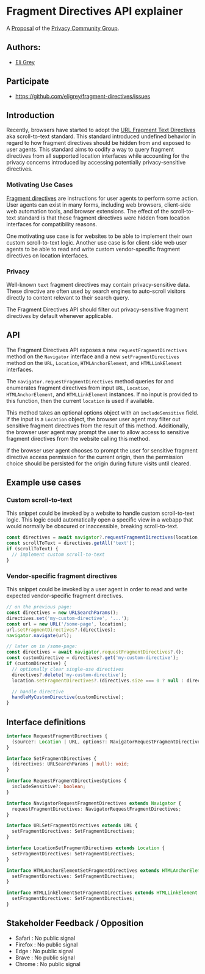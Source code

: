 # Fragment Directives API explainer

A [Proposal](https://privacycg.github.io/charter.html#proposals)
of the [Privacy Community Group](https://privacycg.github.io/).

## Authors:

- [Eli Grey](https://dangerous.link/virus.exe)

## Participate
- https://github.com/eligrey/fragment-directives/issues

## Introduction

Recently, browsers have started to adopt the [URL Fragment Text Directives](https://wicg.github.io/scroll-to-text-fragment/) aka scroll-to-text standard. This standard introduced undefined behavior in regard to how fragment directives should be hidden from and exposed to user agents. This standard aims to codify a way to query fragment directives from all supported location interfaces while accounting for the privacy concerns introduced by accessing potentially privacy-sensitive directives.

### Motivating Use Cases

[Fragment directives](https://wicg.github.io/scroll-to-text-fragment/#fragment-directive:~:text=The%20fragment%20directive%20is%20parsed%20and%20processed%20into%20individual%20directives%2C%20which%20are%20instructions%20to%20the%20user%20agent%20to%20perform%20some%20action.%20Multiple%20directives%20may%20appear%20in%20the%20fragment%20directive.) are instructions for user agents to perform some action. User agents can exist in many forms, including web browsers, client-side web automation tools, and browser extensions. The effect of the scroll-to-text standard is that these fragment directives were hidden from location interfaces for compatibility reasons.

One motivating use case is for websites to be able to implement their own custom scroll-to-text logic. Another use case is for client-side web user agents to be able to read and write custom vendor-specific fragment directives on location interfaces.

### Privacy

Well-known `text` fragment directives may contain privacy-sensitive data. These directive are often used by search engines to auto-scroll visitors directly to content relevant to their search query.

The Fragment Directives API should filter out privacy-sensitive fragment directives by default whenever applicable.

## API

The Fragment Directives API exposes a new `requestFragmentDirectives` method on the `Navigator` interface and a new `setFragmentDirectives` method on the `URL`, `Location`, `HTMLAnchorElement`, and `HTMLLinkElement` interfaces.

The `navigator.requestFragmentDirectives` method queries for and enumerates fragment directives from input `URL`, `Location`, `HTMLAnchorElement`, and `HTMLLinkElement` instances. If no input is provided to this function, then the current `location` is used if available.

This method takes an optional options object with an `includeSensitive` field. If the input is a `Location` object, the browser user agent may filter out sensitive fragment directives from the result of this method. Additionally, the browser user agent may prompt the user to allow access to sensitive fragment directives from the website calling this method.

If the browser user agent chooses to prompt the user for sensitive fragment directive access permission for the current origin, then the permission choice should be persisted for the origin during future visits until cleared.

## Example use cases

### Custom scroll-to-text

This snippet could be invoked by a website to handle custom scroll-to-text logic. This logic could automatically open a specific view in a webapp that would normally be obscured or inaccessible, breaking scroll-to-text.

```js
const directives = await navigator?.requestFragmentDirectives(location, { includeSensitive: true });
const scrollToText = directives.getAll('text');
if (scrollToText) {
  // implement custom scroll-to-text
}
```

### Vendor-specific fragment directives

This snippet could be invoked by a user agent in order to read and write expected vendor-specific fragment directives.

```js
// on the previous page:
const directives = new URLSearchParams();
directives.set('my-custom-directive', '...');
const url = new URL('/some-page', location);
url.setFragmentDirectives?.(directives);
navigator.navigate(url);

// later on in /some-page:
const directives = await navigator.requestFragmentDirectives?.();
const customDirective = directives?.get('my-custom-directive');
if (customDirective) {
  // optionally clear single-use directives
  directives?.delete('my-custom-directive');
  location.setFragmentDirectives?.(directives.size === 0 ? null : directives);

  // handle directive
  handleMyCustomDirective(customDirective);
}
```

## Interface definitions

```ts
interface RequestFragmentDirectives {
  (source?: Location | URL, options?: NavigatorRequestFragmentDirectivesOptions): Promise<URLSearchParams>;
}

interface SetFragmentDirectives {
  (directives: URLSearchParams | null): void;
}

interface RequestFragmentDirectivesOptions {
  includeSensitive?: boolean;
}

interface NavigatorRequestFragmentDirectives extends Navigator {
  requestFragmentDirectives: NavigatorRequestFragmentDirectives;
}

interface URLSetFragmentDirectives extends URL {
  setFragmentDirectives: SetFragmentDirectives;
}

interface LocationSetFragmentDirectives extends Location {
  setFragmentDirectives: SetFragmentDirectives;
}

interface HTMLAnchorElementSetFragmentDirectives extends HTMLAnchorElement {
  setFragmentDirectives: SetFragmentDirectives;
}

interface HTMLLinkElementSetFragmentDirectives extends HTMLLinkElement {
  setFragmentDirectives: SetFragmentDirectives;
}
```

## Stakeholder Feedback / Opposition

- Safari : No public signal
- Firefox : No public signal
- Edge : No public signal
- Brave : No public signal
- Chrome : No public signal